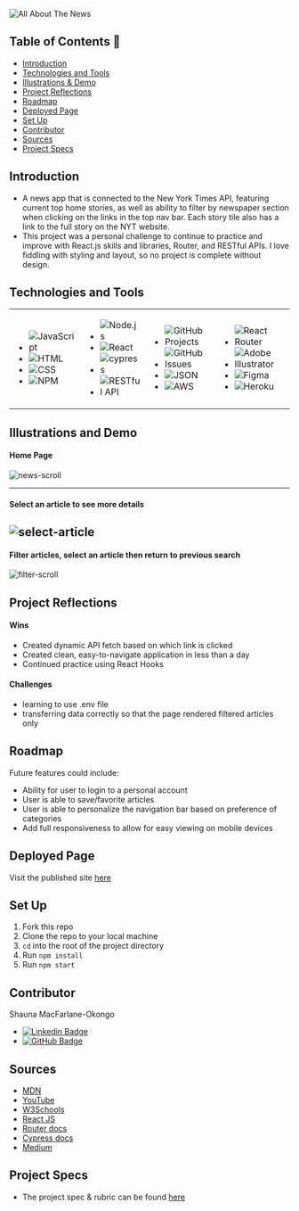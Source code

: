 ![All About The News](https://user-images.githubusercontent.com/102887963/199341962-1b108701-8c91-45f0-82ba-140f55272fd1.png)

## Table of Contents 📖
- [Introduction](#introduction)
- [Technologies and Tools](#technologies-and-tools)
- [Illustrations & Demo](#illustrations-and-demo)
- [Project Reflections](#project-reflections)
- [Roadmap](#roadmap)
- [Deployed Page](#deployed-page)
- [Set Up](#set-up)
- [Contributor](#contributor)
- [Sources](#sources)
- [Project Specs](#project-specs)

## Introduction
- A news app that is connected to the New York Times API, featuring current top home stories, as well as ability to filter by newspaper section when clicking on the links in the top nav bar. Each story tile also has a link to the full story on the NYT website. 
- This project was a personal challenge to continue to practice and improve with React.js skills and libraries, Router, and RESTful APIs. I love fiddling with styling and layout, so no project is complete without design. 

## Technologies and Tools
<div align="center">
<table>
<tr>
<td>

- ![JavaScript](https://img.shields.io/badge/JavaScript-323330?style=for-the-badge&logo=javascript&logoColor=F7DF1E)
- ![HTML](https://img.shields.io/badge/HTML-239120?style=for-the-badge&logo=html5&logoColor=white)
- ![CSS](https://img.shields.io/badge/CSS3-1572B6?style=for-the-badge&logo=css3&logoColor=white)
- ![NPM](https://img.shields.io/badge/NPM-%F0%9F%91%BE-orange)

  
</td>

<td>

- ![Node.js](https://img.shields.io/badge/Node.js-43853D?style=for-the-badge&logo=node.js&logoColor=white)
- ![React](https://img.shields.io/badge/react-%2320232a.svg?style=for-the-badge&logo=react&logoColor=%2361DAFB)
- ![cypress](https://img.shields.io/badge/-cypress-%23E5E5E5?style=for-the-badge&logo=cypress&logoColor=058a5e)
- ![RESTful API](https://img.shields.io/badge/RESTful%20API-%E2%8E%94-brightgreen)

</td>

<td>

- ![GitHub Projects](https://img.shields.io/badge/GitHub-100000?style=for-the-badge&logo=github&logoColor=white)
- ![GitHub Issues](https://img.shields.io/badge/GitHub%20Projects-%F0%9F%92%BB-lightgrey)
- ![JSON](https://img.shields.io/badge/json-5E5C5C?style=for-the-badge&logo=json&logoColor=white)
- ![AWS](https://img.shields.io/badge/AWS-%23FF9900.svg?style=for-the-badge&logo=amazon-aws&logoColor=white)


</td>

<td>

- ![React Router](https://img.shields.io/badge/React_Router-CA4245?style=for-the-badge&logo=react-router&logoColor=white)
- ![Adobe Illustrator](https://img.shields.io/badge/adobe%20illustrator-%23FF9A00.svg?style=for-the-badge&logo=adobe%20illustrator&logoColor=white)
- ![Figma](https://img.shields.io/badge/figma-%23F24E1E.svg?style=for-the-badge&logo=figma&logoColor=white)
- ![Heroku](https://img.shields.io/badge/heroku-%23430098.svg?style=for-the-badge&logo=heroku&logoColor=white)

</td>

</tr>
</table>
</div>







## Illustrations and Demo
#### Home Page
![news-scroll](https://user-images.githubusercontent.com/102887963/201544773-f1a3b9bf-4ae9-4bb3-84de-2dc33a90e0a2.gif)

----
#### Select an article to see more details
![select-article](https://user-images.githubusercontent.com/102887963/201545215-8a2cf8d8-469d-4b38-9dae-717506981ab1.gif)
----
#### Filter articles, select an article then return to previous search
![filter-scroll](https://user-images.githubusercontent.com/102887963/201545401-43fc6887-fd08-458a-b33a-7488c7800257.gif)


## Project Reflections
#### Wins
- Created dynamic API fetch based on which link is clicked
- Created clean, easy-to-navigate application in less than a day
- Continued practice using React Hooks

#### Challenges
- learning to use .env file
- transferring data correctly so that the page rendered filtered articles only

## Roadmap
Future features could include:
- Ability for user to login to a personal account
- User is able to save/favorite articles
- User is able to personalize the navigation bar based on preference of categories
- Add full responsiveness to allow for easy viewing on mobile devices

## Deployed Page
Visit the published site [here](https://all-about-the-news.vercel.app/)

## Set Up
1. Fork this repo
2. Clone the repo to your local machine
3. `cd` into the root of the project directory
4. Run `npm install`
5. Run `npm start`

## Contributor
 Shauna MacFarlane-Okongo
 - [![Linkedin Badge](https://img.shields.io/badge/-LinkedIn-blue?style=flat&logo=Linkedin&logoColor=white)](https://www.linkedin.com/in/shauna-macfarlane-okongo/)
- [![GitHub Badge](https://img.shields.io/badge/GitHub-100000?style=for-the-badge&logo=github&logoColor=white)](https://github.com/DrSLMac)
 
## Sources
 - [MDN](http://developer.mozilla.org/en-US/)
 - [YouTube](https://www.youtube.com/)
 - [W3Schools](https://www.w3schools.com/)
 - [React JS](https://reactjs.org/)
 - [Router docs](https://reactrouter.com/)
 - [Cypress docs](https://docs.cypress.io/guides/overview/why-cypress)
 - [Medium](https://medium.com/)

## Project Specs
 - The project spec & rubric can be found [here](https://mod4.turing.edu/projects/take_home/take_home_fe)
